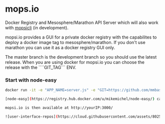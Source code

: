 mops.io
=======
Docker Registry and Mesosphere/Marathon API Server which will also work with [mopsicli](https://github.com/mmbash/mopsicli) (in development). 

mopsi.io provides a GUI for a private docker registry with the capabilites to deploy a docker image tag to mesosphere/marathon. If you don't use marathon you can use it as a docker registry GUI only.

The master branch is the development branch so you should use the latest release. When you are using docker for mopsi.io you can choose the release with the  ````GIT_TAG``` ENV.


### Start with node-easy

```bash
docker run -it -e "APP_NAME=server.js" -e "GIT=https://github.com/mmbash/mops.io" -e "GIT_TAG=v0.5" -p 3000:3000 mikemichel/node-easy /bin/sh /tmp/gitmon.sh```

[node-easy](https://registry.hub.docker.com/u/mikemichel/node-easy/) can clone git repos, does a npm install and starts server.js with nodemon

mopsi.io is then available at http://yourIP:3000/

![user-interface-repos](https://cloud.githubusercontent.com/assets/8025931/5088659/d7620c52-6f35-11e4-967d-0a4c6d1af897.PNG)